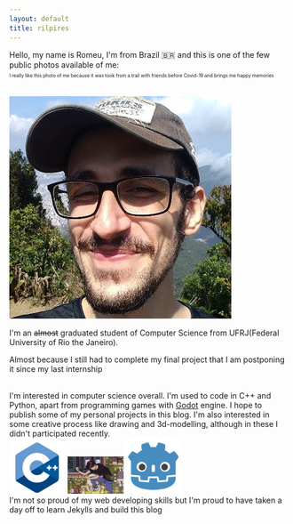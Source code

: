 ```yaml
---
layout: default
title: rilpires
---
```


Hello, my name is Romeu, I'm from Brazil 🇧🇷 and this is one of the few public photos available of me:<br>
<span style="font-size:60%">I really like this photo of me because it was took from a trail with friends before Covid-19 and brings me happy memories<span>

<br><img src="/assets/images/me.jpg"><br>

I'm an <span style="text-decoration: line-through;">almost</span> graduated student of Computer Science from UFRJ(Federal University of Rio the Janeiro).

<span class="smoll">Almost because I still had to complete my final project that I am postponing it since my last internship</span>


<br>
I'm interested in computer science overall. I'm used to code in C++ and Python, apart from programming games with <a href="https://www.godotengine.org/">Godot</a> engine. I hope to publish some of my personal projects in this blog. I'm also interested in some creative process like drawing and 3d-modelling, although in these I didn't participated recently.
<br>
<img style="width:20%" src="/assets/images/cpp.png" alt="C++ logo">
<img style="width:20%" src="/assets/images/happycomputer.gif" alt="I love computers">
<img style="width:20%"  src="/assets/images/godot.png" alt="Godot logo">
<br>

<span class="smoll">
    I'm not so proud of my web developing skills but I'm proud to have taken a day off to learn Jekylls and build this blog
</span>

<br>

